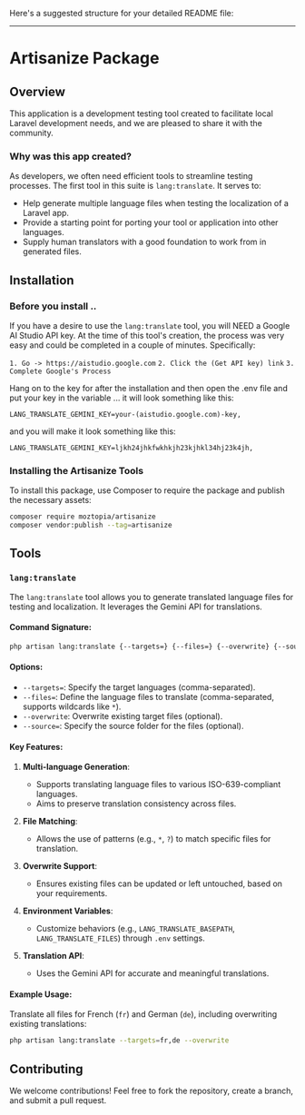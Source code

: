 Here's a suggested structure for your detailed README file:

---

# Artisanize Package

## Overview

This application is a development testing tool created to facilitate local Laravel development needs, and we are pleased to share it with the community.

### Why was this app created?

As developers, we often need efficient tools to streamline testing processes. The first tool in this suite is `lang:translate`. It serves to:

- Help generate multiple language files when testing the localization of a Laravel app.
- Provide a starting point for porting your tool or application into other languages.
- Supply human translators with a good foundation to work from in generated files.

## Installation

### Before you install ..

If you have a desire to use the `lang:translate` tool, you will NEED a Google AI Studio API key. At the time of this tool's creation, the process was very easy and could be completed in a couple of minutes. Specifically:

`1. Go -> https://aistudio.google.com`
`2. Click the (Get API key) link`
`3. Complete Google's Process`

Hang on to the key for after the installation and then open the .env file and put your key in the variable ... it will look something like this:

`LANG_TRANSLATE_GEMINI_KEY=your-(aistudio.google.com)-key,`

and you will make it look something like this:

`LANG_TRANSLATE_GEMINI_KEY=ljkh24jhkfwkhkjh23kjhkl34hj23k4jh,`

### Installing the Artisanize Tools

To install this package, use Composer to require the package and publish the necessary assets:

```bash
composer require moztopia/artisanize
composer vendor:publish --tag=artisanize
```

## Tools

### `lang:translate`

The `lang:translate` tool allows you to generate translated language files for testing and localization. It leverages the Gemini API for translations.

#### Command Signature:

```bash
php artisan lang:translate {--targets=} {--files=} {--overwrite} {--source=}
```

#### Options:

- `--targets=`: Specify the target languages (comma-separated).
- `--files=`: Define the language files to translate (comma-separated, supports wildcards like `*`).
- `--overwrite`: Overwrite existing target files (optional).
- `--source=`: Specify the source folder for the files (optional).

#### Key Features:

1. **Multi-language Generation**:

   - Supports translating language files to various ISO-639-compliant languages.
   - Aims to preserve translation consistency across files.

2. **File Matching**:

   - Allows the use of patterns (e.g., `*`, `?`) to match specific files for translation.

3. **Overwrite Support**:

   - Ensures existing files can be updated or left untouched, based on your requirements.

4. **Environment Variables**:

   - Customize behaviors (e.g., `LANG_TRANSLATE_BASEPATH`, `LANG_TRANSLATE_FILES`) through `.env` settings.

5. **Translation API**:
   - Uses the Gemini API for accurate and meaningful translations.

#### Example Usage:

Translate all files for French (`fr`) and German (`de`), including overwriting existing translations:

```bash
php artisan lang:translate --targets=fr,de --overwrite
```

## Contributing

We welcome contributions! Feel free to fork the repository, create a branch, and submit a pull request.
